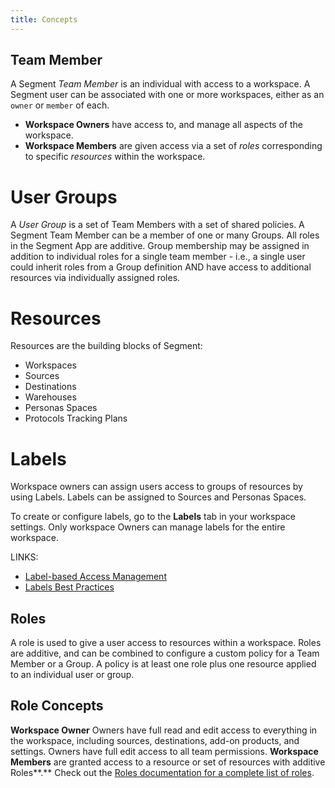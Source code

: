 ```yaml
---
title: Concepts
---
```


## Team Member

A Segment *Team Member* is an individual with access to a workspace. A Segment user can be associated with one or more workspaces, either as an `owner` or `member` of each.
  - **Workspace Owners** have access to, and manage all aspects of the workspace.
  - **Workspace Members** are given access via a set of *roles* corresponding to specific *resources* within the workspace.

# User Groups

A *User Group* is a set of Team Members with a set of shared policies. A Segment Team Member can be a member of one or many Groups. All roles in the Segment App are additive. Group membership may be assigned in addition to individual roles for a single team member - i.e., a single user could inherit roles from a Group definition AND have access to additional resources via individually assigned roles.

# Resources

Resources are the building blocks of Segment:
  - Workspaces
  - Sources
  - Destinations
  - Warehouses
  - Personas Spaces
  - Protocols Tracking Plans

# Labels

Workspace owners can assign users access to groups of resources by using Labels. Labels can be assigned to Sources and Personas Spaces.

To create or configure labels, go to the **Labels** tab in your workspace settings. Only workspace Owners can manage labels for the entire workspace.

  LINKS:

  - [Label-based Access Management](/docs/iam/labels/)
  - [Labels Best Practices](/docs/iam/labels/)

## Roles

A role is used to give a user access to resources within a workspace. Roles are additive, and can be combined to configure a custom policy for a Team Member or a Group. A policy is at least one role plus one resource applied to an individual user or group.

## Role Concepts

**Workspace Owner** Owners have full read and edit access to everything in the workspace, including sources, destinations, add-on products, and settings. Owners have full edit access to all team permissions.
**Workspace Members** are granted access to a resource or set of resources with additive Roles**.**
Check out the [Roles documentation for a complete list of roles](/docs/iam/roles/).
